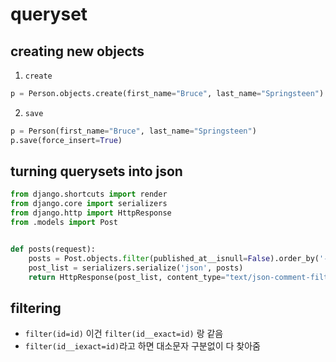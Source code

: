 # queryset

## creating new objects
1. `create`
```python
p = Person.objects.create(first_name="Bruce", last_name="Springsteen")
```
2. `save`
```python 
p = Person(first_name="Bruce", last_name="Springsteen")
p.save(force_insert=True)
```

## turning querysets into json
```python
from django.shortcuts import render
from django.core import serializers
from django.http import HttpResponse
from .models import Post


def posts(request):
    posts = Post.objects.filter(published_at__isnull=False).order_by('-published_at')
    post_list = serializers.serialize('json', posts)
    return HttpResponse(post_list, content_type="text/json-comment-filtered")
```

## filtering
- `filter(id=id)` 이건 `filter(id__exact=id)` 랑 같음
- `filter(id__iexact=id)`라고 하면 대소문자 구분없이 다 찾아줌